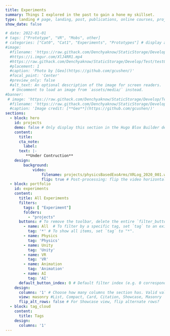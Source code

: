 ```yaml
---
title: Experiments
summary: Things I explored in the past to gain a hone my skillset.
type: landing # page, landing, post, publications, online courses, projects, notes, software documentation, talks, slides
show_date: false

# date: 2022-01-01
# tags: ["Prototype", "VR", "Mobs", other]
# categories: ["Cat0", "Cat1", "Experiments", "Prototypes"] # display at the top of a page alongside a page’s metadata
#image:
  #filename: 'https://raw.githack.com/Denchyaknow/StaticStorage/Develop/Test/test0.webm'
  #https://i.imgur.com/XlJ4RR1.mp4
  #https://raw.githack.com/Denchyaknow/StaticStorage/Develop/Test/test0.gif
  #placement: 1
  #caption: 'Photo by [Geo](https://github.com/gcushen/)'
  #focal_point: 'Center'
  #preview_only: false
  #alt_text: An optional description of the image for screen readers.
   # Uncomment to load an image from `assets/media/` instead.
#banner:
 # image: 'https://raw.githack.com/Denchyaknow/StaticStorage/Develop/Test/test0.webm'
  #filename: 'https://raw.githack.com/Denchyaknow/StaticStorage/Develop/Test/test0.webp'
  #caption: 'Image credit: [**Geo**](https://github.com/gcushen/)'
sections:
  - block: hero
    id: projects
    demo: false # Only display this section in the Hugo Blox Builder demo site
    content:
      title: 
      cta_note:
        label: 
      text: |-
         **Under Contruction**
    design:
        background:
            video: 
                filename: projects/physicsBasedExoArms/XRLog_2020_001.webm # Name of video in `assets/media/`. #https://raw.githack.com/Denchyaknow/StaticStorage/Develop/Test/test0.mp4'
                flip: true # Post-processing: flip the video horizontally?
  - block: portfolio
    id: experiments
    content:
      title: All Experiments
      filters:
        tags: [ "Experiment"]
        folders: 
          - "projects"
      buttons: # To remove the toolbar, delete the entire `filter_button` block.
        - name: All  # To filter by a specific tag, set `tag` to an existing tag name.
          tag: '*' # To show all items, set `tag` to "*".
        - name: Physics
          tag: 'Physics'
        - name: Unity
          tag: 'Unity'
        - name: VR
          tag: 'VR'
        - name: Animation
          tag: 'Animation'
        - name: AI
          tag: 'AI'
      default_button_index: 0 # Default filter index (e.g. 0 corresponds to the first `filter_button` instance below).
    design:
      columns: '1' # Choose how many columns the section has. Valid values: '1' or '2'.
      view: masonry #List, Compact, Card, Citation, Showcase, Masonry
      flip_alt_rows: false # For Showcase view, flip alternate rows?
  - block: tag_cloud
    content:
      title: Tags
    design:
      columns: '1'
---
```

